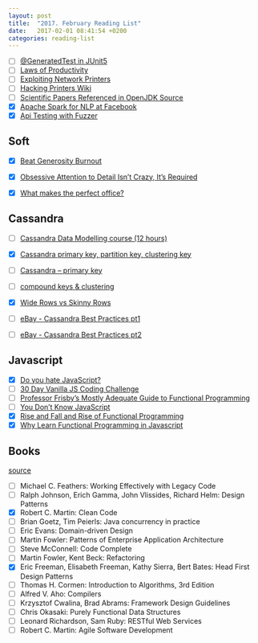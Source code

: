 ```yaml
---
layout: post
title:  "2017. February Reading List"
date:   2017-02-01 08:41:54 +0200
categories: reading-list
---
```


- [ ] [@GeneratedTest in JUnit5](https://dzone.com/articles/dealing-with-similar-tests-in-junit-5)
- [ ] [Laws of Productivity](http://lunar.lostgarden.com/Rules%20of%20Productivity.pdf?utm_source=Dev+Mastery+Newsletter&utm_campaign=c89261cc72-EMAIL_CAMPAIGN_2017_02_11&utm_medium=email&utm_term=0_49661ec53b-c89261cc72-94122297)
- [ ] [Exploiting Network Printers](https://www.nds.rub.de/media/ei/veroeffentlichungen/2017/02/03/printer-security.pdf)
- [ ] [Hacking Printers Wiki](http://hacking-printers.net/wiki/index.php/Main_Page)
- [ ] [Scientific Papers Referenced in OpenJDK Source](https://lowlevelbits.org/java-papers/)
- [x] [Apache Spark for NLP at Facebook](https://code.facebook.com/posts/678403995666478/using-apache-spark-for-large-scale-language-model-training/?__tn__=H)
- [x] [Api Testing with Fuzzer](http://blacklane.github.io/2016/03/11/crash-free-code-with-fuzzer/)

## Soft
- [x] [Beat Generosity Burnout](https://hbr.org/cover-story/2017/01/beat-generosity-burnout?utm_source=Jocelyn+K.+Glei%27s+newsletter&utm_campaign=a0d538748b-Newsletter_02_23_17&utm_medium=email&utm_term=0_0d0c9bd4c2-a0d538748b-127670281)
- [x] [Obsessive Attention to Detail Isn’t Crazy, It’s Required](http://jkglei.com/obsession/?utm_source=Jocelyn+K.+Glei%27s+newsletter&utm_campaign=a0d538748b-Newsletter_02_23_17&utm_medium=email&utm_term=0_0d0c9bd4c2-a0d538748b-127670281)
- [x] [What makes the perfect office?](http://timharford.com/2017/02/what_makes_the_perfect_office/?utm_source=Jocelyn+K.+Glei%27s+newsletter&utm_campaign=a0d538748b-Newsletter_02_23_17&utm_medium=email&utm_term=0_0d0c9bd4c2-a0d538748b-127670281)


## Cassandra
- [ ] [Cassandra Data Modelling course (12 hours)](https://academy.datastax.com/resources/ds220-data-modeling)
- [x] [Cassandra primary key, partition key, clustering key](http://stackoverflow.com/questions/24949676/difference-between-partition-key-composite-key-and-clustering-key-in-cassandra)
- [ ] [Cassandra – primary key](https://www.datastax.com/dev/blog/the-most-important-thing-to-know-in-cassandra-data-modeling-the-primary-key)
- [ ] [compound keys & clustering](https://docs.datastax.com/en/cql/3.1/cql/ddl/ddl_compound_keys_c.html)
- [x] [Wide Rows vs Skinny Rows](http://mechanics.flite.com/blog/2013/11/26/wide-rows-in-cassandra-cql/)
- [ ] [eBay - Cassandra Best Practices pt1](http://www.ebaytechblog.com/2012/07/16/cassandra-data-modeling-best-practices-part-1/)
- [ ] [eBay - Cassandra Best Practices pt2](http://www.ebaytechblog.com/2012/08/14/cassandra-data-modeling-best-practices-part-2/)


## Javascript
- [x] [Do you hate JavaScript?](https://medium.com/@reverentgeek/do-you-hate-javascript-6aaae1fd1b39#.knr8h87dq)
- [ ] [30 Day Vanilla JS Coding Challenge](https://javascript30.com)
- [ ] [Professor Frisby’s Mostly Adequate Guide to Functional Programming](https://drboolean.gitbooks.io/mostly-adequate-guide/content/)
- [ ] [You Don’t Know JavaScript](https://github.com/getify/You-Dont-Know-JS)
- [x] [Rise and Fall and Rise of Functional Programming](https://medium.com/javascript-scene/the-rise-and-fall-and-rise-of-functional-programming-composable-software-c2d91b424c8c#.s7ephoqwk)
- [x] [Why Learn Functional Programming in Javascript](https://medium.com/javascript-scene/why-learn-functional-programming-in-javascript-composing-software-ea13afc7a257#.p4kyt9tbj)

## Books
[source](http://www.dev-books.com)
- [ ] Michael C. Feathers: Working Effectively with Legacy Code
- [ ] Ralph Johnson, Erich Gamma, John Vlissides, Richard Helm: Design Patterns
- [x] Robert C. Martin: Clean Code
- [ ] Brian Goetz, Tim Peierls: Java concurrency in practice
- [ ] Eric Evans: Domain-driven Design
- [ ] Martin Fowler: Patterns of Enterprise Application Architecture
- [ ] Steve McConnell: Code Complete
- [ ] Martin Fowler, Kent Beck: Refactoring
- [x] Eric Freeman, Elisabeth Freeman, Kathy Sierra, Bert Bates: Head First Design Patterns
- [ ] Thomas H. Cormen: Introduction to Algorithms, 3rd Edition
- [ ] Alfred V. Aho: Compilers
- [ ] Krzysztof Cwalina, Brad Abrams: Framework Design Guidelines
- [ ] Chris Okasaki: Purely Functional Data Structures
- [ ] Leonard Richardson, Sam Ruby: RESTful Web Services
- [ ] Robert C. Martin: Agile Software Development
